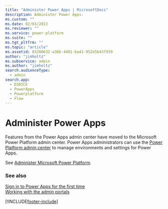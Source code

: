 ```yaml
---
title: "Administer Power Apps | MicrosoftDocs"
description: Administer Power Apps.
ms.custom: ""
ms.date: 02/03/2022
ms.reviewer: ""
ms.service: power-platform
ms.suite: ""
ms.tgt_pltfrm: ""
ms.topic: "article"
ms.assetid: 83200632-a36b-4401-ba41-952e5b43f939
author: "jimholtz"
ms.subservice: admin
ms.author: "jimholtz"
search.audienceType: 
  - admin
search.app:
  - D365CE
  - PowerApps
  - Powerplatform
  - Flow
---
```

# Administer Power Apps

Features from the Power Apps admin center have moved to the Microsoft Power Platform admin center. Power Apps administrators can use the [Power Platform admin center](https://admin.powerplatform.microsoft.com) to manage environments and settings for Power Apps.

See [Administer Microsoft Power Platform](admin-documentation.md).


### See also
[Sign in to Power Apps for the first time](/powerapps/maker/canvas-apps/intro-maker-portal) <br />
[Working with the admin portals](wp-work-with-admin-portals.md) <br />





[!INCLUDE[footer-include](../includes/footer-banner.md)]
